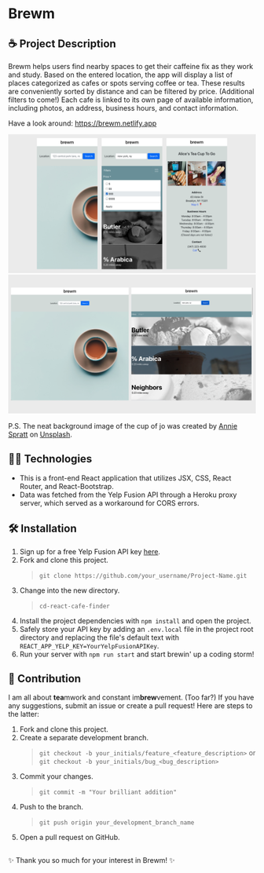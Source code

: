 # Brewm

## ☕️ Project Description

Brewm helps users find nearby spaces to get their caffeine fix as they work and study. Based on the entered location, the app will display a list of places categorized as cafes or spots serving coffee or tea. These results are conveniently sorted by distance and can be filtered by price. (Additional filters to come!) Each cafe is linked to its own page of available information, including photos, an address, business hours, and contact information.

Have a look around: https://brewm.netlify.app

<img src="./src/assets/brewm-mobile-screenshots.png" alt="Brewm mobile screenshots">
<img src="./src/assets/brewm-desktop-screenshots.png" alt="Brewm desktop screenshots">

P.S. The neat background image of the cup of jo was created by <a href="https://unsplash.com/@anniespratt?utm_source=unsplash&utm_medium=referral&utm_content=creditCopyText">Annie Spratt</a> on <a href="https://unsplash.com/s/photos/coffee-minimal?utm_source=unsplash&utm_medium=referral&utm_content=creditCopyText">Unsplash</a>.

## 👩‍💻 Technologies

- This is a front-end React application that utilizes JSX, CSS, React Router, and React-Bootstrap.
- Data was fetched from the Yelp Fusion API through a Heroku proxy server, which served as a workaround for CORS errors.

## 🛠 Installation

1.  Sign up for a free Yelp Fusion API key [here](https://www.yelp.com/developers/documentation/v3/get_started).
2.  Fork and clone this project.
    > `git clone https://github.com/your_username/Project-Name.git`
3.  Change into the new directory.
    > `cd-react-cafe-finder`
4.  Install the project dependencies with `npm install` and open the project.
5.  Safely store your API key by adding an `.env.local` file in the project root directory and replacing the file's default text with `REACT_APP_YELP_KEY=YourYelpFusionAPIKey`.
6.  Run your server with `npm run start` and start brewin' up a coding storm!

## 🤝 Contribution

I am all about <strong>tea</strong>mwork and constant im<strong>brew</strong>vement. (Too far?) If you have any suggestions, submit an issue or create a pull request! Here are steps to the latter:

1. Fork and clone this project.
2. Create a separate development branch.
   > `git checkout -b your_initials/feature_<feature_description>` or `git checkout -b your_initials/bug_<bug_description>`
3. Commit your changes.
   > `git commit -m "Your brilliant addition"`
4. Push to the branch.
   > `git push origin your_development_branch_name`
5. Open a pull request on GitHub.

##

✨ Thank you so much for your interest in Brewm! ✨
